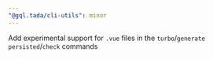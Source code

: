 ```yaml
---
"@gql.tada/cli-utils": minor
---
```


Add experimental support for `.vue` files in the `turbo`/`generate persisted`/`check` commands
